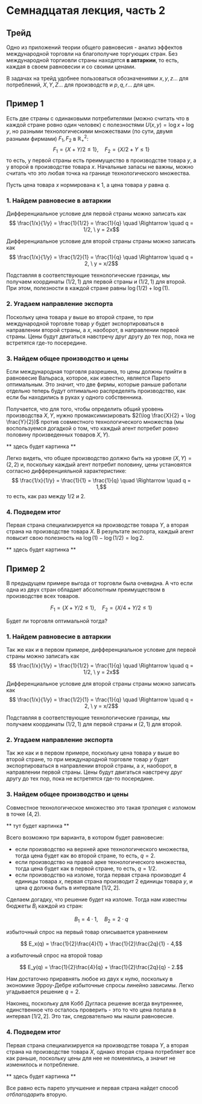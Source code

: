 # Семнадцатая лекция, часть 2

## Трейд

Одно из приложений теории общего равновесия - анализ эффектов международной торговли на благополучие торгующих стран. Без международной торгиовли страны находятся **в автаркии**, то есть, каждая в своем равновесии и со своими ценами.

В задачах на трейд удобнее пользоваться обозначениями $x,y,z...$ для потреблений, $X,Y,Z...$ для производств и $p,q,r...$ для цен.

## Пример 1

Есть две страны с одинаковыми потребителями (можно считать что в каждой стране ровно один человек) с полезностями $U(x,y) = \log x + \log y$, но разными технологическими множествами (по сути, двумя разными фирмами) $F_1, F_2$ в $\mathbb{R}^2_{+}$:
$$ F_1 = \{X + Y/2 \leqslant 1\}, \quad F_2 = \{X/2 + Y \leqslant 1\}$$
то есть, у первой страны есть преимущество в производстве товара $y$, а у второй в производстве товара $x$. Начальные запасы не важны, можно считать что это любая точка на границе технологического множества.

Пусть цена товара $x$ нормирована к 1, а цена товара $y$ равна $q$.

### 1. Найдем равновесие в автаркии

Дифференциальное условие для первой страны можно записать как
$$ \frac{1/x}{1/y} = \frac{1}{1/2} = \frac{1}{q} \quad \Rightarrow \quad q = 1/2, \ y = 2x$$

Дифференциальное условие для второй страны страны можно записать как
$$ \frac{1/x}{1/y} = \frac{1/2}{1} = \frac{1}{q} \quad \Rightarrow \quad q = 2, \ y = x/2$$

Подставляя в соответствующие технологические границы, мы получаем координаты $(1/2,1)$ для первой страны и $(1/2,1)$ для второй. При этом, полезности в каждой стране равны $\log(1/2) + \log(1)$.

### 2. Угадаем направление экспорта

Поскольку цена товара $y$ выше во второй стране, то при международной торговле товар $y$ будет экспортироваться в направлении второй страны, а $x$, наоборот, в направлении первой страны. Цены будут двигаться навстречу друг другу до тех пор, пока не встретятся где-то посередине.

### 3. Найдем общее производство и цены

Если международная торговля разрешена, то цены должны прийти в равновесие Вальраса, которое, как известно, является Парето оптимальным. Это значит, что две фирмы, которые раньше работали отдельно теперь будут оптимально распределять производство, как если бы находились в руках у одного собственника.

Получается, что для того, чтобы определить общий уровень производства $X,Y$, нужно промаксимизировать $2(\log \frac{X}{2} + \log \frac{Y}{2})$ против совместного технологического множества (мы воспользуемся догадкой о том, что каждый агент потребит ровно половину произведенных товаров $X,Y$).

** здесь будет картинка **

Легко видеть, что общее производство должно быть на уровне $(X,Y) = (2,2)$ и, поскольку каждый агент потребит половину, цены установятся согласно дифференцияльной характеристике:
$$ \frac{1/x}{1/y} = \frac{1}{1} = \frac{1}{q} \quad \Rightarrow \quad q = 1,$$
то есть, как раз между $1/2$ и $2$.

### 4. Подведем итог

Первая страна специализируется на производстве товара $Y$, а вторая страна на производстве товара $X$. В результате экспорта, каждый агент повысит свою полезность на $\log(1) - \log(1/2) = \log 2$.

** здесь будет картинка **


## Пример 2

В предыдущем примере выгода от торговли была очевидна. А что если одна из двух стран обладает абсолютным преимуществом в производстве всех товаров.

$$ F_1 = \{X + Y/2 \leqslant 1\}, \quad F_2 = \{X/4 + Y/2 \leqslant 1\}$$

Будет ли торговля оптимальной тогда?

### 1. Найдем равновесие в автаркии

Так же как и в первом примере, дифференциальное условие для первой страны можно записать как
$$ \frac{1/x}{1/y} = \frac{1}{1/2} = \frac{1}{q} \quad \Rightarrow \quad q = 1/2, \ y = 2x$$

Дифференциальное условие для второй страны страны можно записать как
$$ \frac{1/x}{1/y} = \frac{1/2}{1} = \frac{1}{q} \quad \Rightarrow \quad q = 2, \ y = x/2$$

Подставляя в соответствующие технологические границы, мы получаем координаты $(1/2,1)$ для первой страны и $(2,1)$ для второй.

### 2. Угадаем направление экспорта

Так же как и в первом примере, поскольку цена товара $y$ выше во второй стране, то при международной торговле товар $y$ будет экспортироваться в направлении второй страны, а $x$, наоборот, в направлении первой страны. Цены будут двигаться навстречу друг другу до тех пор, пока не встретятся где-то посередине.

### 3. Найдем общее производство и цены

Совместное технологическое множество это такая *трапеция* с изломом в точке $(4,2)$.

** тут будет картинка **

Всего возможно три варианта, в котором будет равновесие:
- если производство на верхней арке технологического множества, тогда цена будет как во второй стране, то есть, $q = 2$.
- если производство на правой арке технологического множества, тогда цена будет как в первой стране, то есть, $q = 1/2$.
- если производство на изломе, тогда первая страна производит $4$ единицы товара $x$, первая страна производит $2$ единицы товара $y$, и цена $q$ должна быть в интервале $[1/2,2]$.

Сделаем догадку, что решение будет на изломе. Тогда нам известны бюджеты $B_i$ каждой из стран: 

$$B_1 = 4\cdot 1 , \quad B_2 = 2 \cdot q$$

избыточный спрос на первый товар описывается уравнением

$$ E_x(q) = \frac{1}{2}\frac{4}{1} + \frac{1}{2}\frac{2q}{1} - 4,$$

а избыточный спрос на второй товар

$$ E_y(q) = \frac{1}{2}\frac{4}{q} + \frac{1}{2}\frac{2q}{q} - 2.$$

Нам достаточно приравнять любое из двух к нулю, поскольку в экономике Эрроу-Дебре избыточные спросы линейно зависимы. Легко угадывается решение $q = 2$.

Наконец, поскольку для Кобб Дугласа решение всегда внутреннее, единственное что осталось проверить - это то что цена попала в интервал $[1/2,2]$. Это так, следовательно мы нашли равновесие.

### 4. Подведем итог

Первая страна специализируется на производстве товара $Y$, а вторая страна на производстве товара $X$, однако вторая страна потребляет все как раньше, поскольку цены для нее не поменялись, а значит не изменилось и потребление.

** здесь будет картинка **

Все равно есть парето улучшение и первая страна найдет способ *отблагодарить* вторую.